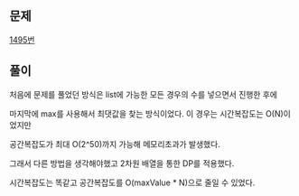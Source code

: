 ## 문제
[1495번](https://www.acmicpc.net/problem/1495)

## 풀이
처음에 문제를 풀었던 방식은 list에 가능한 모든 경우의 수를 넣으면서 진행한 후에 

마지막에 max를 사용해서 최댓값을 찾는 방식이었다. 이 경우는 시간복잡도는 O(N)이었지만 

공간복잡도가 최대 O(2^50)까지 가능해 메모리초과가 발생했다.

그래서 다른 방법을 생각해야했고 2차원 배열을 통한 DP를 적용했다. 

시간복잡도는 똑같고 공간복잡도를 O(maxValue * N)으로 줄일 수 있었다.




